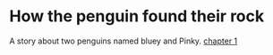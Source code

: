 # How the penguin found their rock

A story about two penguins named bluey and Pinky.
<a href = "chapter1.html" > chapter 1 </a>
